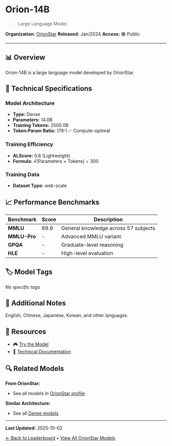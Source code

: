 # Orion-14B

> Large Language Model

**Organization:** [OrionStar](../../labs/orionstar.md)
**Released:** Jan/2024
**Access:** 🟢 Public

---

## 📊 Overview

Orion-14B is a large language model developed by OrionStar.

## 🔧 Technical Specifications

### Model Architecture
- **Type:** Dense
- **Parameters:** 14.0B
- **Training Tokens:** 2500.0B
- **Token:Param Ratio:** 179:1 ✅ Compute-optimal

### Training Efficiency
- **ALScore:** 0.6 (Lightweight)
- **Formula:** √(Parameters × Tokens) ÷ 300

### Training Data
- **Dataset Type:** web-scale

## 📈 Performance Benchmarks

| Benchmark | Score | Description |
|-----------|-------|-------------|
| **MMLU** | 69.6 | General knowledge across 57 subjects |
| **MMLU-Pro** | - | Advanced MMLU variant |
| **GPQA** | - | Graduate-level reasoning |
| **HLE** | - | High-level evaluation |

## 🏷️ Model Tags

_No specific tags_

## 📝 Additional Notes

English, Chinese, Japanese, Korean, and other languages.

## 🔗 Resources

- 🎮 [Try the Model](https://github.com/OrionStarAI/Orion)
- 📄 [Technical Documentation](https://arxiv.org/abs/2401.12246)

## 🔍 Related Models

**From OrionStar:**
- See all models in [OrionStar profile](../../labs/orionstar.md)

**Similar Architecture:**
- See all [Dense models](../../architectures/dense.md)

---

**Last Updated:** 2025-10-02

[← Back to Leaderboard](../../README.md) • [View All OrionStar Models](../../labs/orionstar.md)
